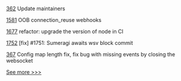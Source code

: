 
[362](https://github.com/hyperledger/cello/pull/362) Update maintainers

[1581](https://github.com/hyperledger/aries-cloudagent-python/pull/1581) OOB connection_reuse webhooks

[1677](https://github.com/hyperledger/cactus/pull/1677) refactor: upgrade the version of node in CI

[1752](https://github.com/hyperledger/iroha/pull/1752) [fix] #1751: Sumeragi awaits wsv block commit

[367](https://github.com/hyperledger/firefly/pull/367) Config map length fix, fix bug with missing events by closing the websocket


[See more >>>](https://start-here.hyperledger.org/pull-requests)

